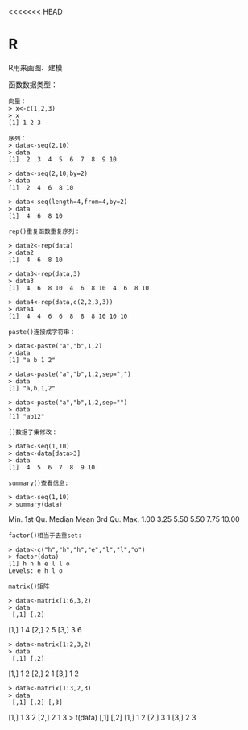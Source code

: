 <<<<<<< HEAD
# R
R用来画图、建模

函数数据类型：

	向量：
	> x<-c(1,2,3)
	> x
	[1] 1 2 3

	序列：
	> data<-seq(2,10)
	> data
	[1]  2  3  4  5  6  7  8  9 10

	> data<-seq(2,10,by=2)
	> data
	[1]  2  4  6  8 10

	> data<-seq(length=4,from=4,by=2)
	> data
	[1]  4  6  8 10

	rep()重复函数重复序列：

	> data2<-rep(data)
	> data2
	[1]  4  6  8 10

	> data3<-rep(data,3)
	> data3
	[1]  4  6  8 10  4  6  8 10  4  6  8 10
	
	> data4<-rep(data,c(2,2,3,3))
	> data4
	[1]  4  4  6  6  8  8  8 10 10 10

	paste()连接成字符串：

	> data<-paste("a","b",1,2)
	> data
	[1] "a b 1 2"
	
	> data<-paste("a","b",1,2,sep=",")
	> data
	[1] "a,b,1,2"
	
	> data<-paste("a","b",1,2,sep="")
	> data
	[1] "ab12"

	[]数据子集修改：

	> data<-seq(1,10)
	> data<-data[data>3]
	> data
	[1]  4  5  6  7  8  9 10

	summary()查看信息:
	
	> data<-seq(1,10)
	> summary(data)
   Min. 1st Qu.  Median    Mean 3rd Qu.    Max. 
   1.00    3.25    5.50    5.50    7.75   10.00 
   
   	factor()相当于去重set:

   	> data<-c("h","h","h","e","l","l","o")
	> factor(data)
	[1] h h h e l l o
	Levels: e h l o

	matrix()矩阵

	> data<-matrix(1:6,3,2)
	> data
     [,1] [,2]
[1,]    1    4
[2,]    2    5
[3,]    3    6

	> data<-matrix(1:2,3,2)
	> data
     [,1] [,2]
[1,]    1    2
[2,]    2    1
[3,]    1    2

	> data<-matrix(1:3,2,3)
	> data
     [,1] [,2] [,3]
[1,]    1    3    2
[2,]    2    1    3
	> t(data)
     [,1] [,2]
[1,]    1    2
[2,]    3    1
[3,]    2    3

	

